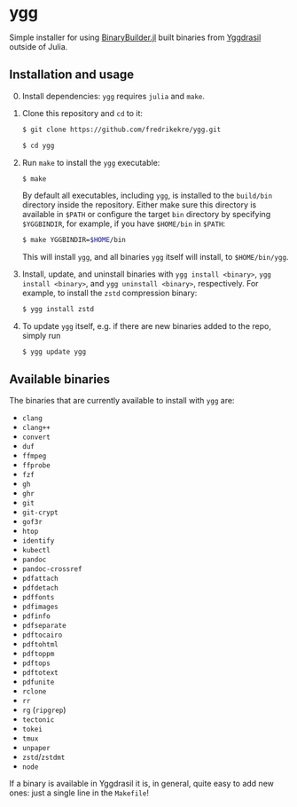 # ygg

Simple installer for using [BinaryBuilder.jl][BB] built binaries from [Yggdrasil][YGG]
outside of Julia.

## Installation and usage

0. Install dependencies: `ygg` requires `julia` and `make`.

1. Clone this repository and `cd` to it:
   ```bash
   $ git clone https://github.com/fredrikekre/ygg.git

   $ cd ygg
   ```

2. Run `make` to install the `ygg` executable:
   ```bash
   $ make
   ```
   By default all executables, including `ygg`, is installed to the `build/bin` directory
   inside the repository. Either make sure this directory is available in `$PATH` or
   configure the target `bin` directory by specifying `$YGGBINDIR`, for example,
   if you have `$HOME/bin` in `$PATH`:
   ```bash
   $ make YGGBINDIR=$HOME/bin
   ```
   This will install `ygg`, and all binaries `ygg` itself will install, to `$HOME/bin/ygg`.

3. Install, update, and uninstall binaries with `ygg install <binary>`,
   `ygg install <binary>`, and `ygg uninstall <binary>`, respectively. For example, to
   install the `zstd` compression binary:
   ```bash
   $ ygg install zstd
   ```

4. To update `ygg` itself, e.g. if there are new binaries added to the repo, simply run
   ```
   $ ygg update ygg
   ```

## Available binaries

The binaries that are currently available to install with `ygg` are:

 - `clang`
 - `clang++`
 - `convert`
 - `duf`
 - `ffmpeg`
 - `ffprobe`
 - `fzf`
 - `gh`
 - `ghr`
 - `git`
 - `git-crypt`
 - `gof3r`
 - `htop`
 - `identify`
 - `kubectl`
 - `pandoc`
 - `pandoc-crossref`
 - `pdfattach`
 - `pdfdetach`
 - `pdffonts`
 - `pdfimages`
 - `pdfinfo`
 - `pdfseparate`
 - `pdftocairo`
 - `pdftohtml`
 - `pdftoppm`
 - `pdftops`
 - `pdftotext`
 - `pdfunite`
 - `rclone`
 - `rr`
 - `rg` (`ripgrep`)
 - `tectonic`
 - `tokei`
 - `tmux`
 - `unpaper`
 - `zstd`/`zstdmt`
 - `node`

 If a binary is available in Yggdrasil it is, in general, quite easy to add new ones:
 just a single line in the `Makefile`!


 [BB]: https://github.com/JuliaPackaging/BinaryBuilder.jl
 [YGG]: https://github.com/JuliaPackaging/Yggdrasil
